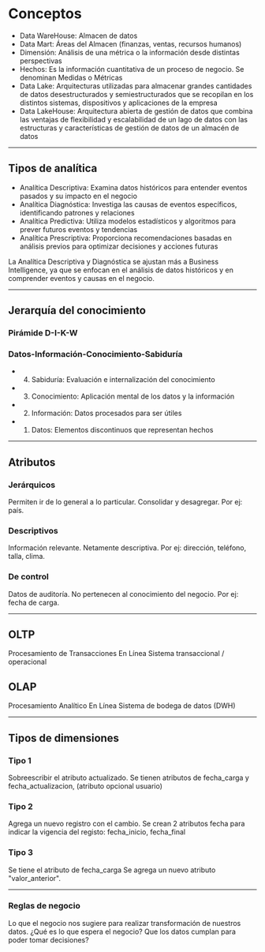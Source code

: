 # Conceptos 

* Data WareHouse: Almacen de datos
* Data Mart: Áreas del Almacen (finanzas, ventas, recursos humanos)
* Dimensión: Análisis de una métrica o la información desde distintas perspectivas
* Hechos: Es la información cuantitativa de un proceso de negocio. Se denominan Medidas o Métricas
* Data Lake: Arquitecturas utilizadas para almacenar grandes cantidades de datos desestructurados y semiestructurados que se recopilan en los distintos sistemas, dispositivos y aplicaciones de la empresa
* Data LakeHouse: Arquitectura abierta de gestión de datos que combina las ventajas de flexibilidad y escalabilidad de un lago de datos con las estructuras y características de gestión de datos de un almacén de datos

---
## Tipos de analítica
* Analítica Descriptiva: Examina datos históricos para entender eventos pasados y su impacto en el negocio
* Analítica Diagnóstica: Investiga las causas de eventos específicos, identificando patrones y relaciones
* Analítica Predictiva: Utiliza modelos estadísticos y algoritmos para prever futuros eventos y tendencias
* Analítica Prescriptiva: Proporciona recomendaciones basadas en análisis previos para optimizar decisiones y acciones futuras

La Analítica Descriptiva y Diagnóstica se ajustan más a Business Intelligence, ya que se enfocan en el análisis de datos históricos y en comprender eventos y causas en el negocio.

---
## Jerarquía del conocimiento
### Pirámide D-I-K-W
### Datos-Información-Conocimiento-Sabiduría

- 4. Sabiduría: Evaluación e internalización del conocimiento
- 3. Conocimiento: Aplicación mental de los datos y la información
- 2. Información: Datos procesados para ser útiles 
- 1. Datos: Elementos discontinuos que representan hechos 

---
## Atributos 
### Jerárquicos
Permiten ir de lo general a lo particular.
Consolidar y desagregar. Por ej: país.

### Descriptivos
Información relevante. Netamente
descriptiva. Por ej: dirección, teléfono, talla,
clima.

### De control
Datos de auditoría. 
No pertenecen al conocimiento del negocio. Por ej: fecha de carga.

---
## OLTP
Procesamiento de Transacciones En Línea
Sistema transaccional / operacional

## OLAP
Procesamiento Analítico En Línea
Sistema de bodega de datos (DWH)

---
## Tipos de dimensiones
### Tipo 1
Sobreescribir el atributo actualizado.
Se tienen atributos de fecha_carga y fecha_actualizacion, (atributo opcional usuario)
### Tipo 2
Agrega un nuevo registro con el cambio.
Se crean 2 atributos fecha para indicar la vigencia del registo: fecha_inicio, fecha_final
### Tipo 3
Se tiene el atributo de fecha_carga
Se agrega un nuevo atributo "valor_anterior".

---
### Reglas de negocio
Lo que el negocio nos sugiere para realizar transformación de nuestros datos.
¿Qué es lo que espera el negocio? Que los datos cumplan para poder tomar decisiones?
  